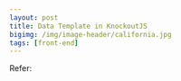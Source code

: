 ```yaml
---
layout: post
title: Data Template in KnockoutJS
bigimg: /img/image-header/california.jpg
tags: [front-end]
---
```






Refer:

